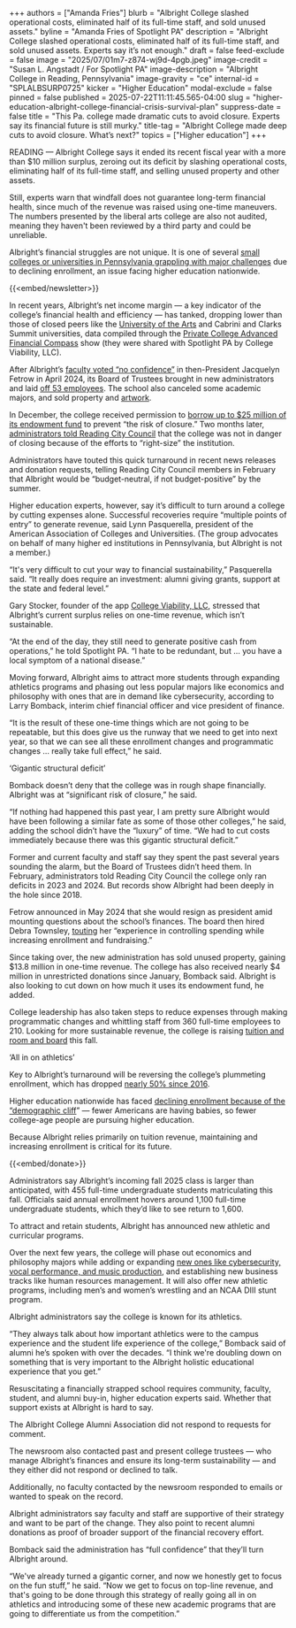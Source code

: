 +++
authors = ["Amanda Fries"]
blurb = "Albright College slashed operational costs, eliminated half of its full-time staff, and sold unused assets."
byline = "Amanda Fries of Spotlight PA"
description = "Albright College slashed operational costs, eliminated half of its full-time staff, and sold unused assets. Experts say it’s not enough."
draft = false
feed-exclude = false
image = "2025/07/01m7-z874-wj9d-4pgb.jpeg"
image-credit = "Susan L. Angstadt / For Spotlight PA"
image-description = "Albright College in Reading, Pennsylvania"
image-gravity = "ce"
internal-id = "SPLALBSURP0725"
kicker = "Higher Education"
modal-exclude = false
pinned = false
published = 2025-07-22T11:11:45.565-04:00
slug = "higher-education-albright-college-financial-crisis-survival-plan"
suppress-date = false
title = "This Pa. college made dramatic cuts to avoid closure. Experts say its financial future is still murky."
title-tag = "Albright College made deep cuts to avoid closure. What’s next?"
topics = ["Higher education"]
+++

READING — Albright College says it ended its recent fiscal year with a more than $10 million surplus, zeroing out its deficit by slashing operational costs, eliminating half of its full-time staff, and selling unused property and other assets.

Still, experts warn that windfall does not guarantee long-term financial health, since much of the revenue was raised using one-time maneuvers. The numbers presented by the liberal arts college are also not audited, meaning they haven&#39;t been reviewed by a third party and could be unreliable.

Albright’s financial struggles are not unique. It is one of several <a href="https://www.inquirer.com/education/a/philadephia-small-private-college-finances-20241113.html">small colleges or universities in Pennsylvania grappling with major challenges</a> due to declining enrollment, an issue facing higher education nationwide.

{{<embed/newsletter>}}

In recent years, Albright’s net income margin — a key indicator of the college’s financial health and efficiency — has tanked, dropping lower than those of closed peers like the <a href="https://www.inquirer.com/education/uarts-abruptly-closing-june-loss-accreditation-20240531.html">University of the Arts</a> and Cabrini and Clarks Summit universities, data compiled through the <a href="https://advcompass.perspectivedatascience.com">Private College Advanced Financial Compass</a> show (they were shared with Spotlight PA by College Viability, LLC).

After Albright’s <a href="https://www.wfmz.com/news/area/berks/faculty-votes-no-confidence-in-albright-college-president-provost/article_c8e3355a-033e-11ef-92f0-578054062077.html">faculty voted “no confidence”</a> in then-President Jacquelyn Fetrow in April 2024, its Board of Trustees brought in new administrators and laid <a href="https://www.readingeagle.com/2024/05/31/albright-college-eliminates-dozens-of-positions-amid-financial-struggles/">off 53 employees</a>. The school also canceled some academic majors, and sold property and <a href="https://www.spotlightpa.org/berks/2025/07/higher-education-albright-nets-unexpected-1m-in-art-auction/">artwork</a>.

In December, the college received permission to <a href="https://www.spotlightpa.org/berks/2025/01/berks-albright-college-deficit-art-sale/">borrow up to $25 million of its endowment fund</a> to prevent “the risk of closure.” Two months later, <a href="https://www.bctv.org/video/city-council-committee-of-the-whole-meeting-2-10-25-city-of-reading-pa/">administrators told Reading City Council</a> that the college was not in danger of closing because of the efforts to “right-size” the institution.

Administrators have touted this quick turnaround in recent news releases and donation requests, telling Reading City Council members in February that Albright would be “budget-neutral, if not budget-positive” by the summer.

Higher education experts, however, say it’s difficult to turn around a college by cutting expenses alone. Successful recoveries require “multiple points of entry” to generate revenue, said Lynn Pasquerella, president of the American Association of Colleges and Universities. (The group advocates on behalf of many higher ed institutions in Pennsylvania, but Albright is not a member.)

“It&#39;s very difficult to cut your way to financial sustainability,” Pasquerella said. “It really does require an investment: alumni giving grants, support at the state and federal level.”

Gary Stocker, founder of the app <a href="https://collegeviability.com/home">College Viability, LLC</a>, stressed that Albright’s current surplus relies on one-time revenue, which isn’t sustainable.

“At the end of the day, they still need to generate positive cash from operations,” he told Spotlight PA. “I hate to be redundant, but … you have a local symptom of a national disease.”

Moving forward, Albright aims to attract more students through expanding athletics programs and phasing out less popular majors like economics and philosophy with ones that are in demand like cybersecurity, according to Larry Bomback, interim chief financial officer and vice president of finance.

“It is the result of these one-time things which are not going to be repeatable, but this does give us the runway that we need to get into next year, so that we can see all these enrollment changes and programmatic changes … really take full effect,” he said.

‘Gigantic structural deficit’

Bomback doesn’t deny that the college was in rough shape financially. Albright was at “significant risk of closure,” he said.

“If nothing had happened this past year, I am pretty sure Albright would have been following a similar fate as some of those other colleges,” he said, adding the school didn’t have the “luxury” of time. “We had to cut costs immediately because there was this gigantic structural deficit.”

Former and current faculty and staff say they spent the past several years sounding the alarm, but the Board of Trustees didn’t heed them. In February, administrators told Reading City Council the college only ran deficits in 2023 and 2024. But records show Albright had been deeply in the hole since 2018.

Fetrow announced in May 2024 that she would resign as president amid mounting questions about the school’s finances. The board then hired Debra Townsley, <a href="https://news.albright.edu/featured/debra-townsley-named-interim-president/#:~:text=Albright%20College%27s%20Board%20of%20Trustees,president%20effective%20July%201%2C%202024.">touting</a> her “experience in controlling spending while increasing enrollment and fundraising.”

Since taking over, the new administration has sold unused property, gaining $13.8 million in one-time revenue. The college has also received nearly $4 million in unrestricted donations since January, Bomback said. Albright is also looking to cut down on how much it uses its endowment fund, he added.

College leadership has also taken steps to reduce expenses through making programmatic changes and whittling staff from 360 full-time employees to 210. Looking for more sustainable revenue, the college is raising <a href="https://www.albright.edu/home/tuition-aid/">tuition and room and board</a> this fall.

‘All in on athletics’

Key to Albright’s turnaround will be reversing the college’s plummeting enrollment, which has dropped <a href="https://nces.ed.gov/ipeds/institution-profile/210571">nearly 50% since 2016</a>.

Higher education nationwide has faced <a href="https://www.npr.org/2025/01/08/nx-s1-5246200/demographic-cliff-fewer-college-students-mean-fewer-graduates">declining enrollment because of the “demographic cliff</a>” — fewer Americans are having babies, so fewer college-age people are pursuing higher education.

Because Albright relies primarily on tuition revenue, maintaining and increasing enrollment is critical for its future.

{{<embed/donate>}}

Administrators say Albright’s incoming fall 2025 class is larger than anticipated, with 455 full-time undergraduate students matriculating this fall. Officials said annual enrollment hovers around 1,100 full-time undergraduate students, which they’d like to see return to 1,600.

To attract and retain students, Albright has announced new athletic and curricular programs.

Over the next few years, the college will phase out economics and philosophy majors while adding or expanding <a href="https://news.albright.edu/academics/albright-college-offers-new-majors-or-co-majors/">new ones like cybersecurity, vocal performance, and music production</a>, and establishing new business tracks like human resources management. It will also offer new athletic programs, including men’s and women’s wrestling and an NCAA DIII stunt program.

Albright administrators say the college is known for its athletics.

“They always talk about how important athletics were to the campus experience and the student life experience of the college,” Bomback said of alumni he’s spoken with over the decades. “I think we&#39;re doubling down on something that is very important to the Albright holistic educational experience that you get.”

Resuscitating a financially strapped school requires community, faculty, student, and alumni buy-in, higher education experts said. Whether that support exists at Albright is hard to say.

The Albright College Alumni Association did not respond to requests for comment.

The newsroom also contacted past and present college trustees — who manage Albright’s finances and ensure its long-term sustainability — and they either did not respond or declined to talk.

Additionally, no faculty contacted by the newsroom responded to emails or wanted to speak on the record.

Albright administrators say faculty and staff are supportive of their strategy and want to be part of the change. They also point to recent alumni donations as proof of broader support of the financial recovery effort.

Bomback said the administration has “full confidence” that they’ll turn Albright around.

“We&#39;ve already turned a gigantic corner, and now we honestly get to focus on the fun stuff,” he said. “Now we get to focus on top-line revenue, and that&#39;s going to be done through this strategy of really going all in on athletics and introducing some of these new academic programs that are going to differentiate us from the competition.”<strong></strong>

